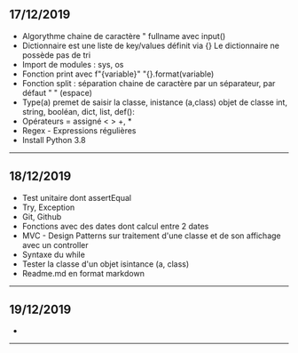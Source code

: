 17/12/2019
---------------------------------------------------------------
- Algorythme chaine de caractère "<Firstname> <Middle> <Lastname>
fullname avec input()
- Dictionnaire est une liste de key/values définit via {}
Le dictionnaire ne possède pas de tri
- Import de modules : sys, os
- Fonction print avec f"{variable}"
                       "{}.format(variable)
- Fonction split : séparation chaine de caractère par un séparateur, par défaut " " (espace)
- Type(a) premet de saisir la classe,
inistance (a,class)
objet de classe int, string, booléan, dict, list, def():
- Opérateurs = assigné
< >
+, *
- Regex - Expressions régulières
- Install Python 3.8
_______________________________________________________________


18/12/2019
---------------------------------------------------------------
- Test unitaire dont assertEqual
- Try, Exception
- Git, Github
- Fonctions avec des dates dont calcul entre 2 dates
- MVC - Design Patterns sur traitement d'une classe et de son  affichage avec un controller
- Syntaxe du while
- Tester la classe d'un objet isintance (a, class)
- Readme.md en format markdown
 _______________________________________________________________


 19/12/2019
 ---------------------------------------------------------------
 - 
 _______________________________________________________________
